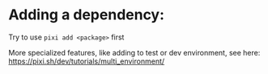 # Adding a dependency:

Try to use `pixi add <package>` first

More specialized features, like adding to test or dev environment, see here: https://pixi.sh/dev/tutorials/multi_environment/
